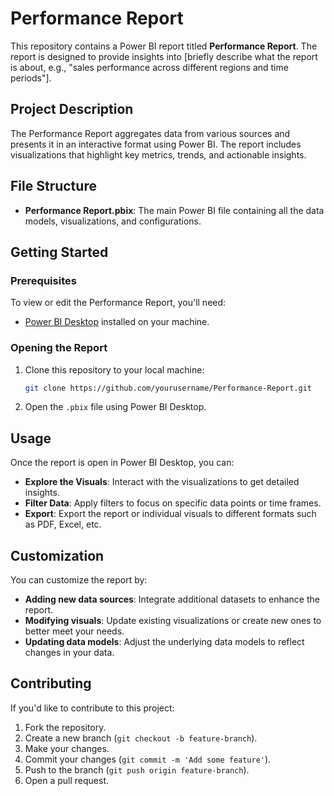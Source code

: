 # Performance Report

This repository contains a Power BI report titled **Performance Report**. The report is designed to provide insights into [briefly describe what the report is about, e.g., "sales performance across different regions and time periods"].

## Project Description

The Performance Report aggregates data from various sources and presents it in an interactive format using Power BI. The report includes visualizations that highlight key metrics, trends, and actionable insights.

## File Structure

- **Performance Report.pbix**: The main Power BI file containing all the data models, visualizations, and configurations.

## Getting Started

### Prerequisites

To view or edit the Performance Report, you'll need:

- [Power BI Desktop](https://powerbi.microsoft.com/desktop/) installed on your machine.

### Opening the Report

1. Clone this repository to your local machine:
    ```bash
    git clone https://github.com/yourusername/Performance-Report.git
    ```
2. Open the `.pbix` file using Power BI Desktop.

## Usage

Once the report is open in Power BI Desktop, you can:

- **Explore the Visuals**: Interact with the visualizations to get detailed insights.
- **Filter Data**: Apply filters to focus on specific data points or time frames.
- **Export**: Export the report or individual visuals to different formats such as PDF, Excel, etc.

## Customization

You can customize the report by:

- **Adding new data sources**: Integrate additional datasets to enhance the report.
- **Modifying visuals**: Update existing visualizations or create new ones to better meet your needs.
- **Updating data models**: Adjust the underlying data models to reflect changes in your data.

## Contributing

If you'd like to contribute to this project:

1. Fork the repository.
2. Create a new branch (`git checkout -b feature-branch`).
3. Make your changes.
4. Commit your changes (`git commit -m 'Add some feature'`).
5. Push to the branch (`git push origin feature-branch`).
6. Open a pull request.



